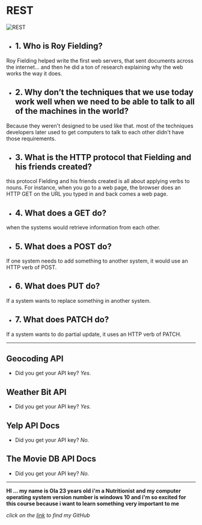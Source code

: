 # REST

![REST](https://i.pinimg.com/474x/c5/09/5c/c5095cfdd9f85b57165e337e0209c098.jpg)

- ## 1. Who is Roy Fielding?

Roy Fielding helped write the first web servers, that sent documents across the internet… and then he did a ton of research explaining why the web works the way it does.


- ## 2. Why don’t the techniques that we use today work well when we need to be able to talk to all of the machines in the world?

Because they weren't designed to be used like that. most of the techniques developers later used to get computers to talk to each other didn't have those requirements.

- ## 3. What is the HTTP protocol that Fielding and his friends created?

this protocol Fielding and his friends created is all about applying verbs to nouns. For instance, when you go to a web page, the browser does an HTTP GET on the URL you typed in and back comes a web page.

- ## 4. What does a GET do?

when the systems would retrieve information from each other.

- ## 5. What does a POST do?

If one system needs to add something to another system, it would use an HTTP verb of POST.

- ## 6. What does PUT do?

If a system wants to replace something in another system.

- ## 7. What does PATCH do?

If a system wants to do partial update, it uses an HTTP verb of PATCH.

<hr>

## Geocoding API

- Did you get your API key?
*Yes.*


## Weather Bit API

- Did you get your API key?
*Yes.*


## Yelp API Docs

- Did you get your API key?
*No.*


## The Movie DB API Docs

- Did you get your API key?
*No.*


<hr>

**HI ... my name is Ola 23 years old i'm a Nutritionist and my computer operating system version number is windows 10 and i'm so excited for this course because i want to learn something very important to me**

*click on the [link](https://github.com/olaaltaslaq) to find my GitHub*

